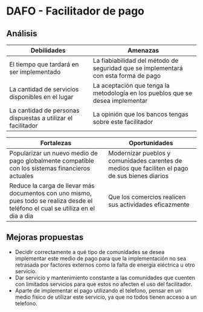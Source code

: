 # DAFO - Facilitador de pago

## Análisis

| Debilidades                                                  | Amenazas                                                                            |
|--------------------------------------------------------------| ------------------------------------------------------------------------------------|
| El tiempo que tardará en ser implementado                    | La fiabiabilidad del método de seguridad que se implementará con esta forma de pago |
| La cantidad de servicios disponibles en el lugar             | La aceptación que tenga la metodología en los pueblos que se desea implementar      |
| La cantidad de personas dispuestas a utilizar el facilitador | La opinión que los bancos tengas sobre este facilitador |

| Fortalezas        | Oportunidades |
|-------------------| --------------|
| Popularizar un nuevo medio de pago globalmente compatible con los sistemas financieros actuales | Modernizar pueblos y comunidades carentes de medios que faciliten el pago de sus bienes diarios |
| Reduce la carga de llevar más documentos con uno mismo, pues todo se realiza desde el teléfono el cual se utiliza en el dia a dia | Que los comercios realicen sus actividades eficazmente |

## Mejoras propuestas

* Decidir correctamente a qué tipo de comunidades se desea implementar este medio de pago para que la implementación no sea retrasada por factores externos como la falta de energía eléctrica u otro servicio.
* Dar servicio y mantenimiento constante a las comunidades que cuenten con limitados servicios para que estos no afecten el uso del facilitador.
* Aparte de implementar el pago utilizando el telefono, pensar en un medio físico de utilizar este servicio, ya que no todos tienen acceso a un telefono. 
